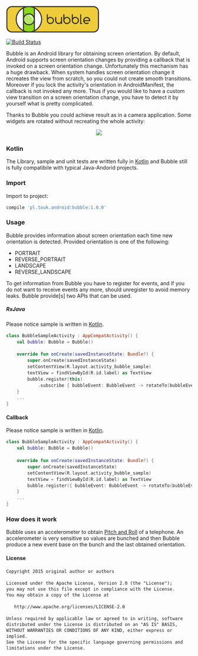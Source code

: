 <img width="50%" height="50%" src ="./img/bubble4_nomargin.png" />

[![Build Status](https://travis-ci.org/TouK/bubble.svg?branch=master)](https://travis-ci.org/TouK/bubble)

Bubble is an Android library for obtaining screen orientation. By default, Android supports screen orientation changes by providing a callback that is invoked on a screen orientation change. Unfortunately this mechanism has a huge drawback. When system handles screen orientation change it recreates the view from scratch, so you could not create smooth transitions. Moreover if you lock the activity's orientation in AndroidManifest, the callback is not invoked any more. Thus if you would like to have a custom view transition on a screen orientation change, you have to detect it by yourself what is pretty complicated.

Thanks to Bubble you could achieve result as in a camera application. Some widgets are rotated without recreating the whole activity:

<p align="center">
<img src ="https://raw.githubusercontent.com/TouK/bubble/master/readme_assets/sample.gif" />
</p>

### Kotlin
The Library, sample and unit tests are written fully in [Kotlin] and Bubble still is fully compatibile with typical Java-Andorid projects.

### Import

Import to project:

```gradle
compile 'pl.touk.android:bubble:1.0.0'
```
### Usage
Bubble provides information about screen orientation each time new orientation is detected. Provided orientation is one of the following:
* PORTRAIT
* REVERSE_PORTRAIT
* LANDSCAPE
* REVERSE_LANDSCAPE

To get information from Bubble you have to register for events, and if you do not want to receive events any more, should unregister to avoid memory leaks. Bubble provide[s] two APIs that can be used.

##### RxJava
Please notice sample is written in [Kotlin].
```kotlin
class BubbleSampleActivity : AppCompatActivity() {
    val bubble: Bubble = Bubble()

    override fun onCreate(savedInstanceState: Bundle?) {
        super.onCreate(savedInstanceState)
        setContentView(R.layout.activity_bubble_sample)
        textView = findViewById(R.id.label) as TextView
        bubble.register(this)
            .subscribe { bubbleEvent: BubbleEvent -> rotateTo(bubbleEvent.orientation) }
    }
    ...
}
```

#### Callback
Please notice sample is written in [Kotlin].
```kotlin
class BubbleSampleActivity : AppCompatActivity() {
    val bubble: Bubble = Bubble()

    override fun onCreate(savedInstanceState: Bundle?) {
        super.onCreate(savedInstanceState)
        setContentView(R.layout.activity_bubble_sample)
        textView = findViewById(R.id.label) as TextView
        bubble.register({ bubbleEvent: BubbleEvent -> rotateTo(bubbleEvent.orientation) }, this)
    }
    ...
}
```

### How does it work
Bubble uses an accelerometer to obtain [Pitch and Roll] of a telephone. An accelerometer is very sensitive so values are bunched and then Bubble produce a new event base on the bunch and the last obtained orientation.

#### License

    Copyright 2015 original author or authors

    Licensed under the Apache License, Version 2.0 (the "License");
    you may not use this file except in compliance with the License.
    You may obtain a copy of the License at

       http://www.apache.org/licenses/LICENSE-2.0

    Unless required by applicable law or agreed to in writing, software
    distributed under the License is distributed on an "AS IS" BASIS,
    WITHOUT WARRANTIES OR CONDITIONS OF ANY KIND, either express or implied.
    See the License for the specific language governing permissions and
    limitations under the License.




   [Kotlin]: <http://kotlinlang.com>
   [Pitch and Roll]: <https://commons.wikimedia.org/wiki/File:Pitch_Roll_and_Yaw.svg>
   [logo]: <./img/bubble.png>
